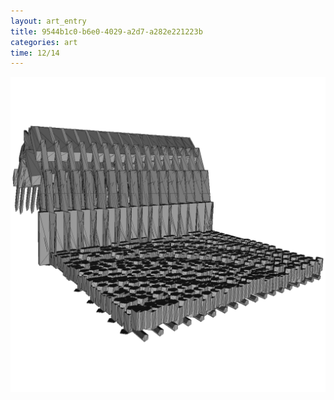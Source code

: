 ```yaml
---
layout: art_entry
title: 9544b1c0-b6e0-4029-a2d7-a282e221223b
categories: art
time: 12/14
---
```

<img src='/images/art/01.png' alt='9544b1c0-b6e0-4029-a2d7-a282e221223b' >
